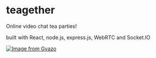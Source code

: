# teagether

Online video chat tea parties!

built with React, node.js, express.js, WebRTC and Socket.IO

[![Image from Gyazo](https://i.gyazo.com/85f6d9475b450310906a0eb67308c430.jpg)](https://gyazo.com/85f6d9475b450310906a0eb67308c430)

